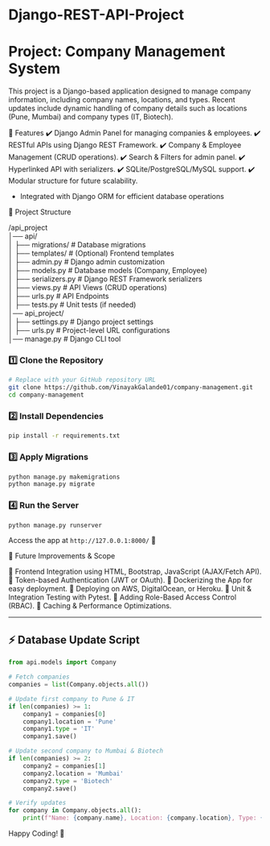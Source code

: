 # Django-REST-API-Project

# Project: Company Management System

This project is a Django-based application designed to manage company information, including company names, locations, and types. Recent updates include dynamic handling of company details such as locations (Pune, Mumbai) and company types (IT, Biotech).



📌 Features
✔️ Django Admin Panel for managing companies & employees.
✔️ RESTful APIs using Django REST Framework.
✔️ Company & Employee Management (CRUD operations).
✔️ Search & Filters for admin panel.
✔️ Hyperlinked API with serializers.
✔️ SQLite/PostgreSQL/MySQL support.
✔️ Modular structure for future scalability.
- Integrated with Django ORM for efficient database operations


📂 Project Structure

/api_project  
│── api/  
│   ├── migrations/       # Database migrations  
│   ├── templates/        # (Optional) Frontend templates  
│   ├── admin.py          # Django admin customization  
│   ├── models.py         # Database models (Company, Employee)  
│   ├── serializers.py    # Django REST Framework serializers  
│   ├── views.py          # API Views (CRUD operations)  
│   ├── urls.py           # API Endpoints  
│   ├── tests.py          # Unit tests (if needed)  
│── api_project/  
│   ├── settings.py       # Django project settings  
│   ├── urls.py           # Project-level URL configurations  
│── manage.py             # Django CLI tool  


### 1️⃣ Clone the Repository
```bash
# Replace with your GitHub repository URL
git clone https://github.com/VinayakGalande01/company-management.git
cd company-management
```

### 2️⃣ Install Dependencies
```bash
pip install -r requirements.txt
```

### 3️⃣ Apply Migrations
```bash
python manage.py makemigrations
python manage.py migrate
```

### 4️⃣ Run the Server
```bash
python manage.py runserver
```

Access the app at `http://127.0.0.1:8000/` 🚀


🔮 Future Improvements & Scope

🚀 Frontend Integration using HTML, Bootstrap, JavaScript (AJAX/Fetch API).
🚀 Token-based Authentication (JWT or OAuth).
🚀 Dockerizing the App for easy deployment.
🚀 Deploying on AWS, DigitalOcean, or Heroku.
🚀 Unit & Integration Testing with Pytest.
🚀 Adding Role-Based Access Control (RBAC).
🚀 Caching & Performance Optimizations.

---


## ⚡ Database Update Script
```python
from api.models import Company

# Fetch companies
companies = list(Company.objects.all())

# Update first company to Pune & IT
if len(companies) >= 1:
    company1 = companies[0]
    company1.location = 'Pune'
    company1.type = 'IT'
    company1.save()

# Update second company to Mumbai & Biotech
if len(companies) >= 2:
    company2 = companies[1]
    company2.location = 'Mumbai'
    company2.type = 'Biotech'
    company2.save()

# Verify updates
for company in Company.objects.all():
    print(f"Name: {company.name}, Location: {company.location}, Type: {company.type}")
```


Happy Coding! 🚀

